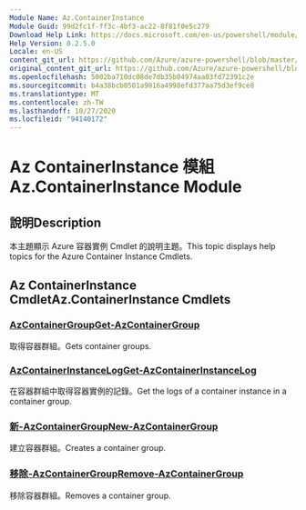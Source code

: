 ```yaml
---
Module Name: Az.ContainerInstance
Module Guid: 99d2fc1f-ff3c-4bf3-ac22-8f81f0e5c279
Download Help Link: https://docs.microsoft.com/en-us/powershell/module/az.containerinstance
Help Version: 0.2.5.0
Locale: en-US
content_git_url: https://github.com/Azure/azure-powershell/blob/master/src/ContainerInstance/ContainerInstance/help/Az.ContainerInstance.md
original_content_git_url: https://github.com/Azure/azure-powershell/blob/master/src/ContainerInstance/ContainerInstance/help/Az.ContainerInstance.md
ms.openlocfilehash: 5002ba710dc08de7db35b04974aa03fd72391c2e
ms.sourcegitcommit: b4a38bcb0501a9016a4998efd377aa75d3ef9ce8
ms.translationtype: MT
ms.contentlocale: zh-TW
ms.lasthandoff: 10/27/2020
ms.locfileid: "94140172"
---
```

# <span data-ttu-id="5556c-101">Az ContainerInstance 模組</span><span class="sxs-lookup"><span data-stu-id="5556c-101">Az.ContainerInstance Module</span></span>
## <span data-ttu-id="5556c-102">說明</span><span class="sxs-lookup"><span data-stu-id="5556c-102">Description</span></span>
<span data-ttu-id="5556c-103">本主題顯示 Azure 容器實例 Cmdlet 的說明主題。</span><span class="sxs-lookup"><span data-stu-id="5556c-103">This topic displays help topics for the Azure Container Instance Cmdlets.</span></span>

## <span data-ttu-id="5556c-104">Az ContainerInstance Cmdlet</span><span class="sxs-lookup"><span data-stu-id="5556c-104">Az.ContainerInstance Cmdlets</span></span>
### [<span data-ttu-id="5556c-105">AzContainerGroup</span><span class="sxs-lookup"><span data-stu-id="5556c-105">Get-AzContainerGroup</span></span>](Get-AzContainerGroup.md)
<span data-ttu-id="5556c-106">取得容器群組。</span><span class="sxs-lookup"><span data-stu-id="5556c-106">Gets container groups.</span></span>

### [<span data-ttu-id="5556c-107">AzContainerInstanceLog</span><span class="sxs-lookup"><span data-stu-id="5556c-107">Get-AzContainerInstanceLog</span></span>](Get-AzContainerInstanceLog.md)
<span data-ttu-id="5556c-108">在容器群組中取得容器實例的記錄。</span><span class="sxs-lookup"><span data-stu-id="5556c-108">Get the logs of a container instance in a container group.</span></span>

### [<span data-ttu-id="5556c-109">新-AzContainerGroup</span><span class="sxs-lookup"><span data-stu-id="5556c-109">New-AzContainerGroup</span></span>](New-AzContainerGroup.md)
<span data-ttu-id="5556c-110">建立容器群組。</span><span class="sxs-lookup"><span data-stu-id="5556c-110">Creates a container group.</span></span>

### [<span data-ttu-id="5556c-111">移除-AzContainerGroup</span><span class="sxs-lookup"><span data-stu-id="5556c-111">Remove-AzContainerGroup</span></span>](Remove-AzContainerGroup.md)
<span data-ttu-id="5556c-112">移除容器群組。</span><span class="sxs-lookup"><span data-stu-id="5556c-112">Removes a container group.</span></span>

